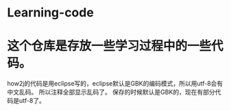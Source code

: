 # Learning-code


# 这个仓库是存放一些学习过程中的一些代码。

how2j的代码是用eclipse写的，eclipse默认是GBK的编码模式，所以用utf-8会有中文乱码。
所以注释全部显示乱码了。
保存的时候默认是GBK的，现在有部分代码是utf-8了。
